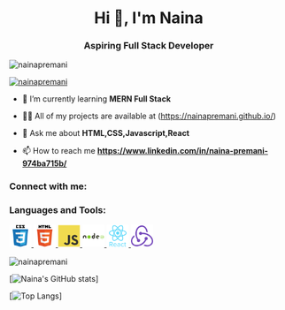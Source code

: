 <h1 align="center">Hi 👋, I'm Naina</h1>
<h3 align="center">Aspiring Full Stack Developer</h3>

<p align="left"> <img src="https://komarev.com/ghpvc/?username=nainapremani&label=Profile%20views&color=0e75b6&style=flat" alt="nainapremani" /> </p>

<p align="left"> <a href="https://github.com/ryo-ma/github-profile-trophy"><img src="https://github-profile-trophy.vercel.app/?username=nainapremani" alt="nainapremani" /></a> </p>

- 🌱 I’m currently learning **MERN Full Stack**

- 👨‍💻 All of my projects are available at (https://nainapremani.github.io/)

- 💬 Ask me about **HTML,CSS,Javascript,React**

- 📫 How to reach me **https://www.linkedin.com/in/naina-premani-974ba715b/**

<h3 align="left">Connect with me:</h3>
<p align="left">
</p>

<h3 align="left">Languages and Tools:</h3>
<p align="left"> <a href="https://www.w3schools.com/css/" target="_blank" rel="noreferrer"> <img src="https://raw.githubusercontent.com/devicons/devicon/master/icons/css3/css3-original-wordmark.svg" alt="css3" width="40" height="40"/> </a> <a href="https://www.w3.org/html/" target="_blank" rel="noreferrer"> <img src="https://raw.githubusercontent.com/devicons/devicon/master/icons/html5/html5-original-wordmark.svg" alt="html5" width="40" height="40"/> </a> <a href="https://developer.mozilla.org/en-US/docs/Web/JavaScript" target="_blank" rel="noreferrer"> <img src="https://raw.githubusercontent.com/devicons/devicon/master/icons/javascript/javascript-original.svg" alt="javascript" width="40" height="40"/> </a> <a href="https://nodejs.org" target="_blank" rel="noreferrer"> <img src="https://raw.githubusercontent.com/devicons/devicon/master/icons/nodejs/nodejs-original-wordmark.svg" alt="nodejs" width="40" height="40"/> </a> <a href="https://reactjs.org/" target="_blank" rel="noreferrer"> <img src="https://raw.githubusercontent.com/devicons/devicon/master/icons/react/react-original-wordmark.svg" alt="react" width="40" height="40"/> </a> <a href="https://redux.js.org" target="_blank" rel="noreferrer"> <img src="https://raw.githubusercontent.com/devicons/devicon/master/icons/redux/redux-original.svg" alt="redux" width="40" height="40"/> </a> </p>




<p><img align="center" src="https://github-readme-streak-stats.herokuapp.com/?user=nainapremani&" alt="nainapremani" /></p>

[![Naina's GitHub stats](https://github-readme-stats.vercel.app/api?username=nainapremani)]

[![Top Langs](https://github-readme-stats.vercel.app/api/top-langs/?username=nainapremani)]

<!-- [![Top Langs](https://github-readme-stats.vercel.app/api/top-langs/?username=NainaPremani&size_weight=0.5&count_weight=0.5)](https://github.com/NainaPremani/github-readme-stats) -->

